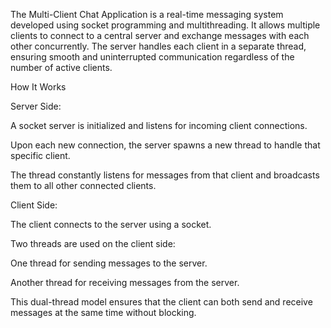 The Multi-Client Chat Application is a real-time messaging system developed using socket programming and multithreading. It allows multiple clients to connect to a central server and exchange messages with each other concurrently. The server handles each client in a separate thread, ensuring smooth and uninterrupted communication regardless of the number of active clients.


How It Works


Server Side:

A socket server is initialized and listens for incoming client connections.

Upon each new connection, the server spawns a new thread to handle that specific client.

The thread constantly listens for messages from that client and broadcasts them to all other connected clients.

Client Side:

The client connects to the server using a socket.

Two threads are used on the client side:

One thread for sending messages to the server.

Another thread for receiving messages from the server.

This dual-thread model ensures that the client can both send and receive messages at the same time without blocking.
